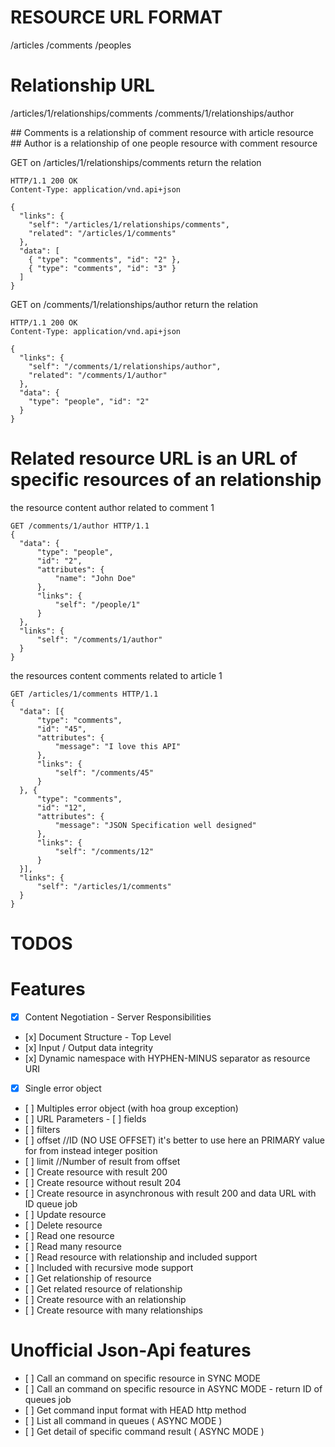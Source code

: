 # RESOURCE URL FORMAT

/articles
/comments
/peoples


# Relationship URL

/articles/1/relationships/comments
/comments/1/relationships/author

## Comments is a relationship of comment resource with article resource
## Author is a relationship of one people resource with comment resource

GET on /articles/1/relationships/comments return the relation
```
HTTP/1.1 200 OK
Content-Type: application/vnd.api+json

{
  "links": {
    "self": "/articles/1/relationships/comments",
    "related": "/articles/1/comments"
  },
  "data": [
    { "type": "comments", "id": "2" },
    { "type": "comments", "id": "3" }
  ]
}
```

GET on /comments/1/relationships/author return the relation
```
HTTP/1.1 200 OK
Content-Type: application/vnd.api+json

{
  "links": {
    "self": "/comments/1/relationships/author",
    "related": "/comments/1/author"
  },
  "data": {
    "type": "people", "id": "2"
  }
}
```

# Related resource URL is an URL of specific resources of an relationship
the resource content author related to comment 1
```
GET /comments/1/author HTTP/1.1
{
  "data": {
      "type": "people",
      "id": "2",
      "attributes": {
          "name": "John Doe"
      },
      "links": {
          "self": "/people/1"
      }
  },
  "links": {
      "self": "/comments/1/author"
  }
}
```

the resources content comments related to article 1
```
GET /articles/1/comments HTTP/1.1
{
  "data": [{
      "type": "comments",
      "id": "45",
      "attributes": {
          "message": "I love this API"
      },
      "links": {
          "self": "/comments/45"
      }
  }, {
      "type": "comments",
      "id": "12",
      "attributes": {
          "message": "JSON Specification well designed"
      },
      "links": {
          "self": "/comments/12"
      }
  }],
  "links": {
      "self": "/articles/1/comments"
  }
}
```

# TODOS

# Features
 - [x] Content Negotiation - Server Responsibilities
 - [x] Document Structure - Top Level
 - [x] Input / Output data integrity
 - [x] Dynamic namespace with HYPHEN-MINUS separator as resource URI
 - [x] Single error object
 - [ ] Multiples error object (with hoa group exception)
 - [ ] URL Parameters
  - [ ] fields
  - [ ] filters
  - [ ] offset //ID (NO USE OFFSET) it's better to use here an PRIMARY value for from instead integer position
  - [ ] limit  //Number of result from offset
 - [ ] Create resource with result 200
 - [ ] Create resource without result 204
 - [ ] Create resource in asynchronous with result 200 and data URL with ID queue job
 - [ ] Update resource
 - [ ] Delete resource
 - [ ] Read one resource
 - [ ] Read many resource
 - [ ] Read resource with relationship and included support
 - [ ] Included with recursive mode support
 - [ ] Get relationship of resource
 - [ ] Get related resource of relationship
 - [ ] Create resource with an relationship
 - [ ] Create resource with many relationships

# Unofficial Json-Api features

 - [ ] Call an command on specific resource in SYNC MODE
 - [ ] Call an command on specific resource in ASYNC MODE - return ID of queues job
 - [ ] Get command input format with HEAD http method
 - [ ] List all command in queues ( ASYNC MODE )
 - [ ] Get detail of specific command result ( ASYNC MODE )

